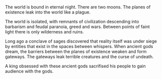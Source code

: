 The world is bound in eternal night. There are two moons. The planes of existence leak into the world like a plague. 

The world is isolated, with remnants of civilization descending into barbarism and feudal paranoia, greed and wars. Between points of faint light there is only wilderness and ruins.

Long ago a conclave of sages discovered that reality itself was under siege by entities that exist in the spaces between whispers. When ancient gods dream, the barriers between the planes of existence weaken and form gateways. The gateways leak terrible creatures and the curse of undeath.

A king obsessed with these ancient gods sacrifised his people to gain audience with the gods.
